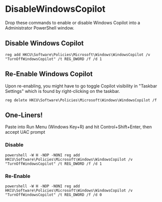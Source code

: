 # DisableWindowsCopilot
Drop these commands to enable or disable Windows Copilot into a Administrator PowerShell window.
## Disable Windows Copilot
```
reg add HKCU\Software\Policies\Microsoft\Windows\WindowsCopilot /v "TurnOffWindowsCopilot" /t REG_DWORD /f /d 1
```

## Re-Enable Windows Copilot
Upon re-enabling, you might have to go toggle Copilot visibility in "Taskbar Settings" which is found by right-clicking on the taskbar.
```
reg delete HKCU\Software\Policies\Microsoft\Windows\WindowsCopilot /f
```

## One-Liners!
Paste into Run Menu (Windows Key+R) and hit Control+Shift+Enter, then accept UAC prompt
### Disable
```
powershell -W H -NOP -NONI reg add HKCU\Software\Policies\Microsoft\Windows\WindowsCopilot /v "TurnOffWindowsCopilot" /t REG_DWORD /f /d 1
```
### Re-Enable
```
powershell -W H -NOP -NONI reg add HKCU\Software\Policies\Microsoft\Windows\WindowsCopilot /v "TurnOffWindowsCopilot" /t REG_DWORD /f /d 0
```

